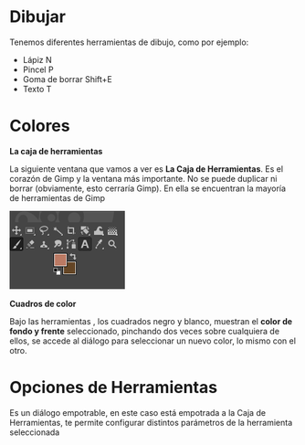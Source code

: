
# Dibujar

Tenemos diferentes herramientas de dibujo, como por ejemplo:

- Lápiz N
- Pincel P
- Goma de borrar Shift+E
- Texto T

# Colores

**La caja de herramientas**

La siguiente ventana que vamos a ver es **La Caja de Herramientas**. Es el corazón de Gimp y la ventana más importante. No se puede duplicar ni borrar (obviamente, esto cerraría Gimp). En ella se encuentran la mayoría de herramientas de Gimp 

![](img/2020-12-15-17-36-07.png)

**Cuadros de color**

Bajo las herramientas , los cuadrados negro y blanco, muestran el **color de fondo y frente** seleccionado, pinchando dos veces sobre cualquiera de ellos, se accede al diálogo para seleccionar un nuevo color, lo mismo con el otro.

# Opciones de Herramientas

Es un diálogo empotrable, en este caso está empotrada a la Caja de Herramientas, te permite configurar distintos parámetros de la herramienta seleccionada